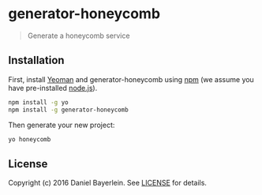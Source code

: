# generator-honeycomb

> Generate a honeycomb service

## Installation

First, install [Yeoman](http://yeoman.io) and generator-honeycomb using [npm](https://www.npmjs.com/) (we assume you have pre-installed [node.js](https://nodejs.org/)).

```bash
npm install -g yo
npm install -g generator-honeycomb
```

Then generate your new project:

```bash
yo honeycomb
```

## License

Copyright (c) 2016 Daniel Bayerlein. See [LICENSE](../LICENSE.md) for details.
